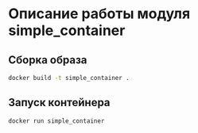 # Описание работы модуля simple_container

## Сборка образа
```bash
docker build -t simple_container .
```

## Запуск контейнера
```bash
docker run simple_container
```
